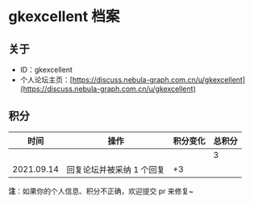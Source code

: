 # gkexcellent 档案

## 关于

- ID：gkexcellent
- 个人论坛主页：[https://discuss.nebula-graph.com.cn/u/gkexcellent](https://discuss.nebula-graph.com.cn/u/gkexcellent)

## 积分

| 时间 | 操作 | 积分变化 | 总积分  |
| --- | --- | --- | --- |
|  |  |  | 3 |
| 2021.09.14 | 回复论坛并被采纳 1 个回复 | +3 |  |

**注**：如果你的个人信息、积分不正确，欢迎提交 pr 来修复~